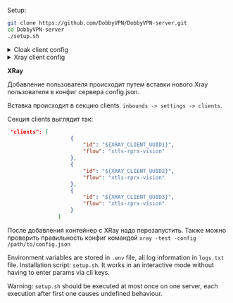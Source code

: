 Setup:

```bash
git clone https://github.com/DobbyVPN/DobbyVPN-server.git
cd DobbyVPN-server
./setup.sh
```

<details>
<summary>Cloak client config</summary>

  ```json
  {
    "Transport": "CDN",
    "ProxyMethod": "shadowsocks",
    "EncryptionMethod": "plain",
    "UID": "<your-UID-here>",
    "PublicKey": "<your-public-key-here>",
    "ServerName": "<your-server-name-here>",
    "NumConn": 8,
    "BrowserSig": "chrome",
    "StreamTimeout": 300,
    "RemoteHost": "<your-remote-host-here>",
    "RemotePort": "<your-remote-port-here>",
    "CDNWsUrlPath": "<your-cdn-ws-url-path-here>",
    "CDNOriginHost": "<your-cdn-origin-host-here>"
  }
  ```
  
  **ServerName** and **CDNWsUrlPath** have the same value, in particular, the domain name.

</details>

<details>
<summary>Xray client config</summary>

```json
{
    "log": {
        "loglevel": "warning"
    },
    "routing": {
        "domainStrategy": "AsIs",
        "rules": [
            {
                "type": "field",
                "inboundTag": ["inbound-12345"],
                "outboundTag": "proxy-out-vless"
            }
        ]
    },
    "inbounds": [
        {
            "tag": "inbound-12345",
            "listen": "127.0.0.1", 
            "port": 12345, 
            "protocol": "http",
            "sniffing": {
                "enabled": true,
                "destOverride": [
                    "http",
                    "tls"
                ]
            }
        }
    ],
    "outbounds": [
        {
            "tag": "proxy-out-vless",
            "protocol": "vless",
            "settings": {
                "vnext": [
                    {
                        "address": "<your-domain-name>", 
                        "port": 443, 
                        "users": [
                            {
                                "id": "<your-xray-client-uuid>", 
                                "encryption": "none",
                                "flow": "xtls-rprx-vision"
                            }
                        ]
                    }
                ]
            },
            "streamSettings": {
                "network": "tcp",
                "security": "tls",
                "tlsSettings": {
                    "serverName": "<your-domain-name>", 
                    "allowInsecure": false,
                    "fingerprint": "chrome" 
                }
            }
        },
        {
            "protocol": "freedom",
            "tag": "direct"
        }
    ]
}
```
</details>

**XRay**

Добавление пользователя происходит путем вставки нового Xray пользователя в конфиг сервера config.json.

Вставка происходит в секцию clients. `inbounds -> settings -> clients`.

Секция clients выглядит так: 
```json
 "clients": [
                    {
                        "id": "${XRAY_CLIENT_UUID1}",
                        "flow": "xtls-rprx-vision"
                    },
                    {
                        "id": "${XRAY_CLIENT_UUID2}",
                        "flow": "xtls-rprx-vision"
                    },
                    {
                        "id": "${XRAY_CLIENT_UUID3}",
                        "flow": "xtls-rprx-vision"
                    }
                ]
```

После добавления контейнер с XRay надо перезапустить. Также можно проверить правильность конфиг командой 
`xray -test -config /path/to/config.json`


Environment variables are stored in `.env` file, all log information in `logs.txt` file.
Installation script: `setup.sh`. It works in an interactive mode without having to enter params via cli keys.

Warning: `setup.sh` should be executed at most once on one server, each execution after first one causes undefined behaviour.

